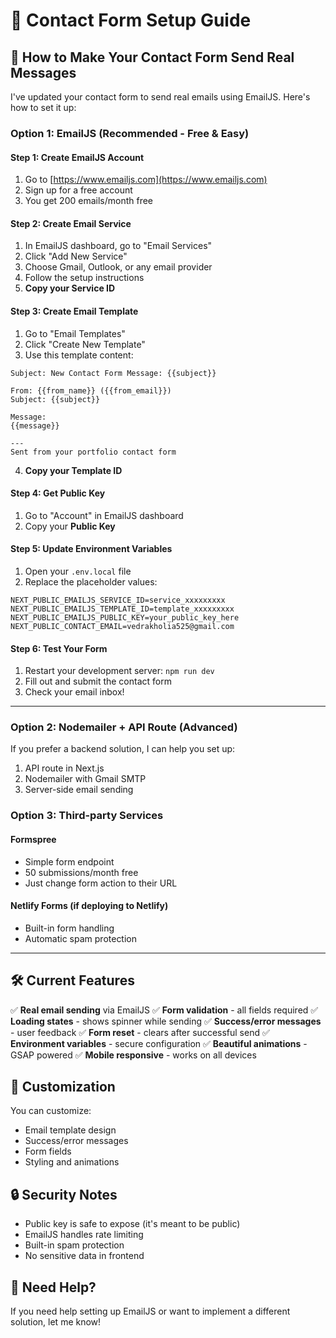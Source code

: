 # 📧 Contact Form Setup Guide

## 🚀 How to Make Your Contact Form Send Real Messages

I've updated your contact form to send real emails using EmailJS. Here's how to set it up:

### Option 1: EmailJS (Recommended - Free & Easy)

#### Step 1: Create EmailJS Account
1. Go to [https://www.emailjs.com](https://www.emailjs.com)
2. Sign up for a free account
3. You get 200 emails/month free

#### Step 2: Create Email Service
1. In EmailJS dashboard, go to "Email Services"
2. Click "Add New Service"
3. Choose Gmail, Outlook, or any email provider
4. Follow the setup instructions
5. **Copy your Service ID**

#### Step 3: Create Email Template
1. Go to "Email Templates"
2. Click "Create New Template"
3. Use this template content:

```
Subject: New Contact Form Message: {{subject}}

From: {{from_name}} ({{from_email}})
Subject: {{subject}}

Message:
{{message}}

---
Sent from your portfolio contact form
```

4. **Copy your Template ID**

#### Step 4: Get Public Key
1. Go to "Account" in EmailJS dashboard
2. Copy your **Public Key**

#### Step 5: Update Environment Variables
1. Open your `.env.local` file
2. Replace the placeholder values:

```env
NEXT_PUBLIC_EMAILJS_SERVICE_ID=service_xxxxxxxxx
NEXT_PUBLIC_EMAILJS_TEMPLATE_ID=template_xxxxxxxxx  
NEXT_PUBLIC_EMAILJS_PUBLIC_KEY=your_public_key_here
NEXT_PUBLIC_CONTACT_EMAIL=vedrakholia525@gmail.com
```

#### Step 6: Test Your Form
1. Restart your development server: `npm run dev`
2. Fill out and submit the contact form
3. Check your email inbox!

---

### Option 2: Nodemailer + API Route (Advanced)

If you prefer a backend solution, I can help you set up:
1. API route in Next.js
2. Nodemailer with Gmail SMTP
3. Server-side email sending

### Option 3: Third-party Services

#### Formspree
- Simple form endpoint
- 50 submissions/month free
- Just change form action to their URL

#### Netlify Forms (if deploying to Netlify)
- Built-in form handling
- Automatic spam protection

---

## 🛠️ Current Features

✅ **Real email sending** via EmailJS
✅ **Form validation** - all fields required
✅ **Loading states** - shows spinner while sending
✅ **Success/error messages** - user feedback
✅ **Form reset** - clears after successful send
✅ **Environment variables** - secure configuration
✅ **Beautiful animations** - GSAP powered
✅ **Mobile responsive** - works on all devices

## 🎨 Customization

You can customize:
- Email template design
- Success/error messages
- Form fields
- Styling and animations

## 🔒 Security Notes

- Public key is safe to expose (it's meant to be public)
- EmailJS handles rate limiting
- Built-in spam protection
- No sensitive data in frontend

## 📱 Need Help?

If you need help setting up EmailJS or want to implement a different solution, let me know!